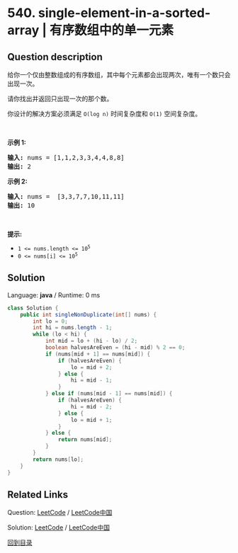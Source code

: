 ﻿# 540. single-element-in-a-sorted-array | 有序数组中的单一元素

## Question description

<!--If you want to use the English description, use <p>You are given a sorted array consisting of only integers where every element appears exactly twice, except for one element which appears exactly once.</p>

<p>Return <em>the single element that appears only once</em>.</p>

<p>Your solution must run in <code>O(log n)</code> time and <code>O(1)</code> space.</p>

<p>&nbsp;</p>
<p><strong>Example 1:</strong></p>
<pre><strong>Input:</strong> nums = [1,1,2,3,3,4,4,8,8]
<strong>Output:</strong> 2
</pre><p><strong>Example 2:</strong></p>
<pre><strong>Input:</strong> nums = [3,3,7,7,10,11,11]
<strong>Output:</strong> 10
</pre>
<p>&nbsp;</p>
<p><strong>Constraints:</strong></p>

<ul>
	<li><code>1 &lt;= nums.length &lt;= 10<sup>5</sup></code></li>
	<li><code>0 &lt;= nums[i] &lt;= 10<sup>5</sup></code></li>
</ul>
 instead-->
<p>给你一个仅由整数组成的有序数组，其中每个元素都会出现两次，唯有一个数只会出现一次。</p>

<p>请你找出并返回只出现一次的那个数。</p>

<p>你设计的解决方案必须满足 <code>O(log n)</code> 时间复杂度和 <code>O(1)</code> 空间复杂度。</p>

<p>&nbsp;</p>

<p><strong>示例 1:</strong></p>

<pre>
<strong>输入:</strong> nums = [1,1,2,3,3,4,4,8,8]
<strong>输出:</strong> 2
</pre>

<p><strong>示例 2:</strong></p>

<pre>
<strong>输入:</strong> nums =  [3,3,7,7,10,11,11]
<strong>输出:</strong> 10
</pre>

<p>&nbsp;</p>

<p><meta charset="UTF-8" /></p>

<p><strong>提示:</strong></p>

<ul>
	<li><code>1 &lt;= nums.length &lt;= 10<sup>5</sup></code></li>
	<li><code>0 &lt;= nums[i]&nbsp;&lt;= 10<sup>5</sup></code></li>
</ul>




## Solution

Language: **java**  /  Runtime: 0 ms

```java
class Solution {
    public int singleNonDuplicate(int[] nums) {
        int lo = 0;
        int hi = nums.length - 1;
        while (lo < hi) {
            int mid = lo + (hi - lo) / 2;
            boolean halvesAreEven = (hi - mid) % 2 == 0;
            if (nums[mid + 1] == nums[mid]) {
                if (halvesAreEven) {
                    lo = mid + 2;
                } else {
                    hi = mid - 1;
                }
            } else if (nums[mid - 1] == nums[mid]) {
                if (halvesAreEven) {
                    hi = mid - 2;
                } else {
                    lo = mid + 1;
                }
            } else {
                return nums[mid];
            }
        }
        return nums[lo];
    }
}


```



## Related Links

Question: [LeetCode](https://leetcode.com/problems/single-element-in-a-sorted-array/description/)  /  [LeetCode中国](https://leetcode-cn.com/problems/single-element-in-a-sorted-array/description/)

Solution: [LeetCode](https://leetcode.com/articles/single-element-in-a-sorted-array/)  /  [LeetCode中国](https://leetcode-cn.com/articles/single-element-in-a-sorted-array/)

[回到目录](../README.md)